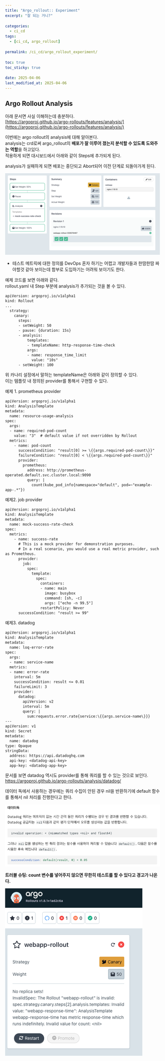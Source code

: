 ```yaml
---
title: "Argo_rollout:: Experiment"
excerpt: "잘 되는 거니?"

categories:
  - ci_cd
tags:
  - [ci_cd, argo_rollout]

permalink: /ci_cd/argo_rollout_experiment/

toc: true
toc_sticky: true

date: 2025-04-06
last_modified_at: 2025-04-06
---
```


## Argo Rollout Analysis
아래 문서면 사실 이해하는데 충분하다.  
[https://argoproj.github.io/argo-rollouts/features/analysis/](https://argoproj.github.io/argo-rollouts/features/analysis/)

이번에는 argo rollout의 analysis에 대해 알아본다.  
analysis는 crd로써 argo_rollout의 **배포가 잘 이루어 졌는지 분석할 수 있도록 도와주는 역할**을 하고있다.  
적용하게 되면 대시보드에서 아래와 같이 Steps에 추가되게 된다. 

analysis가 실패하게 되면 배포는 중단되고 Abort되어 이전 단계로 되돌아가게 된다.

![alt text](/assets/images/posts_img/cicd/argo_rollout_analysis/image.png)

 - 테스트 메트릭에 대한 정의를 DevOps 혼자 하기는 어렵고 개발자들과 한땀한땀 짜야할것 같아 보이는데 함부로 도입하기는 어려워 보이기도 한다.

예제 코드를 보면 아래와 같다.  
rollout.yaml 내 Step 부분에 analysis가 추가되는 것을 볼 수 있다.
```
apiVersion: argoproj.io/v1alpha1
kind: Rollout
...
  strategy:
    canary:
      steps:
      - setWeight: 50
      - pause: {duration: 15s}
      - analysis:
          templates:
          - templateName: http-response-time-check
          args:
          - name: response_time_limit
            value: "10s"
      - setWeight: 100
```

위 카나리 설정에서 말하는 templateName은 아래와 같이 정의할 수 있다.  
이는 템플릿 내 정의된 provider를 통해서 구현할 수 있다.

예제 1. prometheus provider
```
apiVersion: argoproj.io/v1alpha1
kind: AnalysisTemplate
metadata:
  name: resource-usage-analysis
spec:
  args:
  - name: required-pod-count
    value: "3"  # default value if not overridden by Rollout
  metrics:
    - name: pod-count
      successCondition: "result[0] >= \{{args.required-pod-count\}}"
      failureCondition: "result[0] < \{{args.required-pod-count\}}"
      provider:
        prometheus:
          address: http://prometheus-operated.default.svc.cluster.local:9090
          query: |
            count(kube_pod_info{namespace="default", pod=~"example-app-.*"})
```

예제2. job provider
```
apiVersion: argoproj.io/v1alpha1
kind: AnalysisTemplate
metadata:
  name: mock-success-rate-check
spec:
  metrics:
    - name: success-rate
      # This is a mock provider for demonstration purposes.
      # In a real scenario, you would use a real metric provider, such as Prometheus.
      provider:
        job:
          spec:
            template:
              spec:
                containers:
                - name: main
                  image: busybox
                  command: [sh, -c]
                  args: ["echo -n 99.5"]
                restartPolicy: Never
      successCondition: "result >= 99"
```

예제3. datadog
```
apiVersion: argoproj.io/v1alpha1
kind: AnalysisTemplate
metadata:
  name: loq-error-rate
spec:
  args:
  - name: service-name
  metrics:
  - name: error-rate
    interval: 5m
    successCondition: result <= 0.01
    failureLimit: 3
    provider:
      datadog:
        apiVersion: v2
        interval: 5m
        query: |
          sum:requests.error.rate{service:\{{args.service-name\}}}
---
apiVersion: v1
kind: Secret
metadata:
  name: datadog
type: Opaque
stringData:
  address: https://api.datadoghq.com
  api-key: <datadog-api-key>
  app-key: <datadog-app-key>
```

문서를 보면 datadog 역시도 provider를 통해 쿼리를 할 수 있는 것으로 보인다.  
https://argoproj.github.io/argo-rollouts/analysis/datadog/

데이터 독에서 사용하는 경우에는 쿼리 수집이 안된 경우 nil을 반환하기에 default 함수를 통해서 nil 처리를 진행한다고 한다. 

![alt text](/assets/images/posts_img/cicd/argo_rollout_analysis/image3.png)

**트러블 슈팅: count 변수를 넣어주지 않으면 무한히 테스트를 할 수 있다고 경고가 나온다.**

![alt text](/assets/images/posts_img/cicd/argo_rollout_analysis/image2.png)